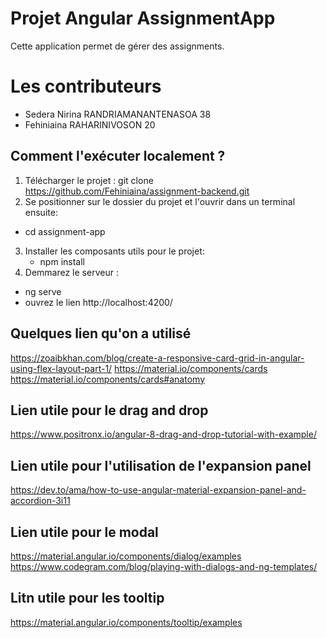 # Projet Angular AssignmentApp  

Cette application permet de gérer des assignments. 

# Les contributeurs

- Sedera Nirina RANDRIAMANANTENASOA 38
- Fehiniaina RAHARINIVOSON 20

## Comment l'exécuter localement ?

1. Télécharger le projet  : git clone https://github.com/Fehiniaina/assignment-backend.git
2. Se positionner sur le dossier du projet et l'ouvrir dans un terminal ensuite:
  - cd assignment-app
3. Installer les composants utils pour le projet:
   - npm install
4. Demmarez le serveur :
  - ng serve
  - ouvrez le lien http://localhost:4200/
   
   
## Quelques lien qu'on a utilisé

https://zoaibkhan.com/blog/create-a-responsive-card-grid-in-angular-using-flex-layout-part-1/
https://material.io/components/cards
https://material.io/components/cards#anatomy

## Lien utile pour le drag and drop
https://www.positronx.io/angular-8-drag-and-drop-tutorial-with-example/

## Lien utile pour l'utilisation de l'expansion panel
https://dev.to/ama/how-to-use-angular-material-expansion-panel-and-accordion-3i11

## Lien utile pour le modal
https://material.angular.io/components/dialog/examples
https://www.codegram.com/blog/playing-with-dialogs-and-ng-templates/

## Litn utile pour les tooltip
https://material.angular.io/components/tooltip/examples
